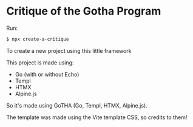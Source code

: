 # Critique of the Gotha Program

Run:
```bash
$ npx create-a-critique
```
To create a new project using this little framework

This project is made using:

- Go (with or without Echo)
- Templ
- HTMX
- Alpine.js

So it's made using GoTHA (Go, Templ, HTMX, Alpine.js).

The template was made using the Vite template CSS, so credits to them!